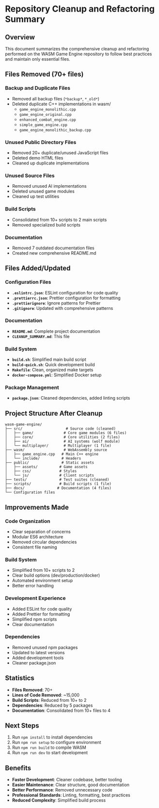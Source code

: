 # Repository Cleanup and Refactoring Summary

## Overview
This document summarizes the comprehensive cleanup and refactoring performed on the WASM Game Engine repository to follow best practices and maintain only essential files.

## Files Removed (70+ files)

### Backup and Duplicate Files
- Removed all backup files (`*backup*`, `*_old*`)
- Deleted duplicate C++ implementations in wasm/
  - `game_engine_monolithic.cpp`
  - `game_engine_original.cpp`
  - `enhanced_combat_engine.cpp`
  - `simple_game_engine.cpp`
  - `game_engine_monolithic_backup.cpp`

### Unused Public Directory Files
- Removed 20+ duplicate/unused JavaScript files
- Deleted demo HTML files
- Cleaned up duplicate implementations

### Unused Source Files
- Removed unused AI implementations
- Deleted unused game modules
- Cleaned up test utilities

### Build Scripts
- Consolidated from 10+ scripts to 2 main scripts
- Removed specialized build scripts

### Documentation
- Removed 7 outdated documentation files
- Created new comprehensive README.md

## Files Added/Updated

### Configuration Files
- **`.eslintrc.json`**: ESLint configuration for code quality
- **`.prettierrc.json`**: Prettier configuration for formatting
- **`.prettierignore`**: Ignore patterns for Prettier
- **`.gitignore`**: Updated with comprehensive patterns

### Documentation
- **`README.md`**: Complete project documentation
- **`CLEANUP_SUMMARY.md`**: This file

### Build System
- **`build.sh`**: Simplified main build script
- **`build-quick.sh`**: Quick development build
- **`Makefile`**: Clean, organized make targets
- **`docker-compose.yml`**: Simplified Docker setup

### Package Management
- **`package.json`**: Cleaned dependencies, added linting scripts

## Project Structure After Cleanup

```
wasm-game-engine/
├── src/                    # Source code (cleaned)
│   ├── game/              # Core game modules (6 files)
│   ├── core/              # Core utilities (2 files)
│   ├── ai/                # AI systems (wolf module)
│   └── multiplayer/       # Multiplayer (1 file)
├── wasm/                  # WebAssembly source
│   ├── game_engine.cpp   # Main C++ engine
│   └── include/          # Headers
├── public/               # Static assets
│   ├── assets/          # Game assets
│   ├── css/             # Styles
│   └── js/              # Client scripts
├── tests/               # Test suites (cleaned)
├── scripts/             # Build scripts (1 file)
├── docs/               # Documentation (4 files)
└── Configuration files
```

## Improvements Made

### Code Organization
- Clear separation of concerns
- Modular ES6 architecture
- Removed circular dependencies
- Consistent file naming

### Build System
- Simplified from 10+ scripts to 2
- Clear build options (dev/production/docker)
- Automated environment setup
- Better error handling

### Development Experience
- Added ESLint for code quality
- Added Prettier for formatting
- Simplified npm scripts
- Clear documentation

### Dependencies
- Removed unused npm packages
- Updated to latest versions
- Added development tools
- Cleaner package.json

## Statistics

- **Files Removed**: 70+
- **Lines of Code Removed**: ~15,000
- **Build Scripts**: Reduced from 10+ to 2
- **Dependencies**: Reduced by 5 packages
- **Documentation**: Consolidated from 10+ files to 4

## Next Steps

1. Run `npm install` to install dependencies
2. Run `npm run setup` to configure environment
3. Run `npm run build` to compile WASM
4. Run `npm run dev` to start development

## Benefits

- **Faster Development**: Cleaner codebase, better tooling
- **Easier Maintenance**: Clear structure, good documentation
- **Better Performance**: Removed unnecessary code
- **Professional Standards**: Linting, formatting, best practices
- **Reduced Complexity**: Simplified build process